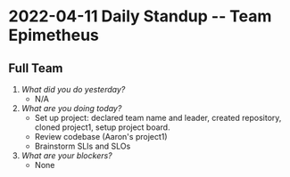 # 2022-04-11 Daily Standup -- Team Epimetheus

## Full Team
1. *What did you do yesterday?*
    - N/A
2. *What are you doing today?*
    - Set up project: declared team name and leader, created repository, cloned project1, setup project board.
    - Review codebase (Aaron's project1)
    - Brainstorm SLIs and SLOs
3. *What are your blockers?*
    - None